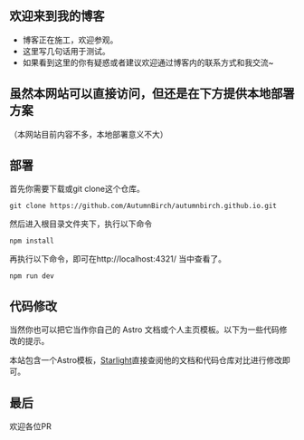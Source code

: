 ## 欢迎来到我的博客 ##
- 博客正在施工，欢迎参观。
- 这里写几句话用于测试。
- 如果看到这里的你有疑惑或者建议欢迎通过博客内的联系方式和我交流~

##  虽然本网站可以直接访问，但还是在下方提供本地部署方案

（本网站目前内容不多，本地部署意义不大）

## 部署

首先你需要下载或git clone这个仓库。

```
git clone https://github.com/AutumnBirch/autumnbirch.github.io.git
```

然后进入根目录文件夹下，执行以下命令

```
npm install
```

再执行以下命令，即可在http://localhost:4321/ 当中查看了。

```
npm run dev
```

## 代码修改

当然你也可以把它当作你自己的 Astro 文档或个人主页模板。以下为一些代码修改的提示。

本站包含一个Astro模板，[Starlight](https://starlight.astro.build/)直接查阅他的文档和代码仓库对比进行修改即可。

## 最后

欢迎各位PR